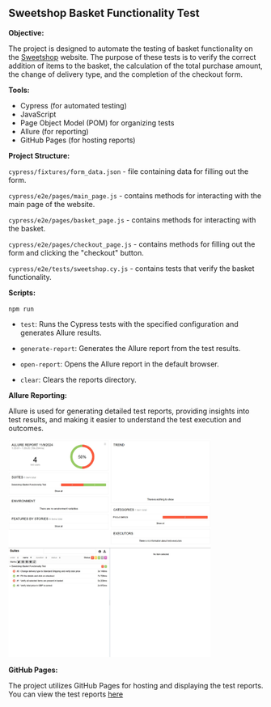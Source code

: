 ## Sweetshop Basket Functionality Test

**Objective:**  

The project is designed to automate the testing of basket functionality on the [Sweetshop](https://sweetshop.netlify.app/) website. The purpose of these tests is to verify the correct addition of items to the basket, the calculation of the total purchase amount, the change of delivery type, and the completion of the checkout form.

**Tools:**  
- Cypress (for automated testing)
- JavaScript
- Page Object Model (POM) for organizing tests
- Allure (for reporting)
- GitHub Pages (for hosting reports)

**Project Structure:** 

`cypress/fixtures/form_data.json`    - file containing data for filling out the form. 

`cypress/e2e/pages/main_page.js`     - contains methods for interacting with the main page of the website. 

`cypress/e2e/pages/basket_page.js`   - contains methods for interacting with the basket. 

`cypress/e2e/pages/checkout_page.js` - contains methods for filling out the form and clicking the "checkout" button. 

`cypress/e2e/tests/sweetshop.cy.js`  - contains tests that verify the basket functionality. 

**Scripts:** 

`npm run`

- `test`: Runs the Cypress tests with the specified configuration and generates Allure results.

- `generate-report`: Generates the Allure report from the test results.

- `open-report`: Opens the Allure report in the default browser.

- `clear`: Clears the reports directory.

**Allure Reporting:**

Allure is used for generating detailed test reports, providing insights into test results, and making it easier to understand the test execution and outcomes.

<img src=".images/allure_report_overview.jpg" width="400"/>  <img src=".images/allure_report_suites.jpg" width="400"/>

**GitHub Pages:** 

The project utilizes GitHub Pages for hosting and displaying the test reports. You can view the test reports [here](https://gadiim.github.io/SweetshopCypressAllure/)
